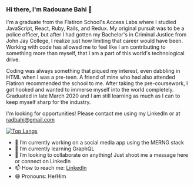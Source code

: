 ### Hi there, I'm Radouane Bahi 👋

I'm a graduate from the Flatiron School's Access Labs where I studied JavaScript, React, Ruby, Rails, and Redux. My original pursuit was to be a police officer, but after I had gotten my Bachelor's in Criminal Justice from John Jay College, I realize just how limiting that career would have been. Working with code has allowed me to feel like I am contributing to something more than myself, that I am a part of this world's technological drive.

Coding was always something that piqued my interest, even dabbling in HTML when I was a pre-teen. A friend of mine who had also attended Flatiron recommended the school to me. After taking the pre-coursework, I got hooked and wanted to immerse myself into the world completely. Graduated in late March 2020 and I am still learning as much as I can to keep myself sharp for the industry.

I'm looking for opportunities! Please contact me using my LinkedIn or at radbahi@gmail.com

[![Top Langs](https://github-readme-stats.vercel.app/api/top-langs/?username=radbahi)](https://github.com/radbahi/github-readme-stats)

- 🔭 I’m currently working on a social media app using the MERNG stack
- 🌱 I’m currently learning GraphQL
- 👯 I’m looking to collaborate on anything! Just shoot me a message here or connect on LinkedIn
- 📫 How to reach me: [LinkedIn](https://www.linkedin.com/in/radouane-bahi-5410a1137/)
- 😄 Pronouns: He/Him
